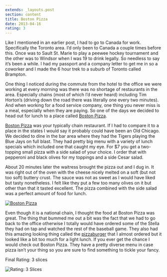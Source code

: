 ```yaml
---
extends: _layouts.post
section: content
title: Boston Pizza
date: 2013-04-16
rating: 3
---
```


Like I mentioned in an earlier post, I had to go to Canada for work. Specifically the Toronto area. I’d only been to Canada a couple times before this. Once was to Sault St. Marie to play a peewee hockey tournament and the other was to Windsor when I was 19 to drink legally. So needless to say it’s been a while. I had my passport and a company letter to get me in so a coworker and I made the 6 hour trek to a suburb of Toronto called Brampton.

One thing I noticed during the commute from the hotel to the office we were working at every morning was there was no shortage of restaurants in the area. Especially chains (most of which I’d never heard) including Tim Horton’s (driving down the road there was literally one every two minutes). And when working for a food service company, one thing you never miss is a meal, especially when they are paying. So one of the days we decided to head out for lunch to a place called [Boston Pizza](http://bostonpizza.com/).

[Boston Pizza](http://bostonpizza.com/) was your typically chain restaurant. If I had to compare it to a place in the states I would say it probably could have been an Old Chicago. We decided to dine in the bar area where they had the Tigers playing the Blue Jays on full blast. They had pretty big menu with a variety of lunch specials which included one that caught my eye. For $7 you get a two-topping small pizza with a side salad of your choice. I order that with pepperoni and black olives for my toppings and a side Cesar salad.

About 20 minutes later the waitress brought the pizza out and I dug in. It was right out of the oven with the cheese nicely melted on a soft (but not too soft) buttery crust. The sauce was not as sweet as I would have liked but tasty nonetheless. I felt like they put a few too many olives on it but other than that it tasted excellent. The pizza combined with the side salad was a perfect amount of food for lunch.

[![Boston Pizza](http://farm9.staticflickr.com/8559/8700961654_73d23879da.jpg)](http://www.flickr.com/photos/joefearnley/8700961654/ "Boston Pizza by joefearnley, on Flickr")

Even though it is a national chain, I thought the food at Boston Pizza was great. The thing that bummed me out a bit was the fact that we had to go back to the office otherwise I totally would have ordered some of the Stella they had on tap and watched the rest of the baseball game. They also had this amazing looking thing called the [pizzaburger](http://media.bostonpizza.com/pizzaburger/) that I almost ordered but it looked like a bit too much for a light lunch. If you ever get the chance I would check out Boston Pizza. They have a pretty diverse menu in case pizza isn’t your thing so you are sure to find something to tickle your fancy.

Final Rating: 3 slices

![Rating: 3 Slices](/assets/img/pizza3_sm.jpg)